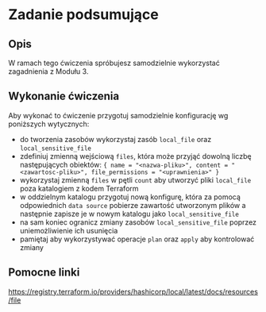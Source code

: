 # Zadanie podsumujące
## Opis
W ramach tego ćwiczenia spróbujesz samodzielnie wykorzystać zagadnienia z Modułu 3.

## Wykonanie ćwiczenia
Aby wykonać to ćwiczenie przygotuj samodzielnie konfigurację wg poniższych wytycznych:
* do tworzenia zasobów wykorzystaj zasób `local_file` oraz `local_sensitive_file`
* zdefiniuj zmienną wejściową `files`, która może przyjąć dowolną liczbę następujących obiektów: `{ name = "<nazwa-pliku>", content = "<zawartosc-pliku>", file_permissions = "<uprawnienia>" }`
* wykorzystaj zmienną `files` w pętli `count` aby utworzyć pliki `local_file` poza katalogiem z kodem Terraform
* w oddzielnym katalogu przygotuj nową konfigurę, która za pomocą odpowiednich `data source` pobierze zawartość utworzonym plików a następnie zapisze je w nowym katalogu jako `local_sensitive_file`
* na sam koniec ogranicz zmiany zasobów `local_sensitive_file` poprzez uniemożliwienie ich usunięcia
* pamiętaj aby wykorzystywać operacje `plan` oraz `apply` aby kontrolować zmiany

## Pomocne linki
https://registry.terraform.io/providers/hashicorp/local/latest/docs/resources/file